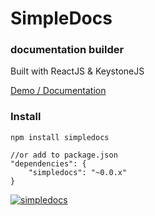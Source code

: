 # SimpleDocs
### documentation builder

Built with ReactJS & KeystoneJS

[Demo / Documentation](https://simpledocs.inquisive.com)

### Install

```
npm install simpledocs

//or add to package.json
"dependencies": {
	"simpledocs": "~0.0.x"
}
```

[![simpledocs](https://res.cloudinary.com/snowpi/image/upload/v1422889925/About_-_Google_Chrome_014_hqff7l.png)](https://simpledocs.inquisive.com/)
